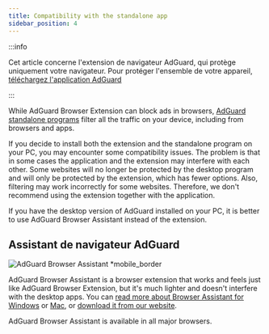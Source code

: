 ```yaml
---
title: Compatibility with the standalone app
sidebar_position: 4
---
```


:::info

Cet article concerne l'extension de navigateur AdGuard, qui protège uniquement votre navigateur. Pour protéger l'ensemble de votre appareil, [téléchargez l'application AdGuard](https://agrd.io/download-kb-adblock)

:::

While AdGuard Browser Extension can block ads in browsers, [AdGuard standalone programs](/adguard-browser-extension/comparison-standalone) filter all the traffic on your device, including from browsers and apps.

If you decide to install both the extension and the standalone program on your PC, you may encounter some compatibility issues. The problem is that in some cases the application and the extension may interfere with each other. Some websites will no longer be protected by the desktop program and will only be protected by the extension, which has fewer options. Also, filtering may work incorrectly for some websites. Therefore, we don't recommend using the extension together with the application.

If you have the desktop version of AdGuard installed on your PC, it is better to use AdGuard Browser Assistant instead of the extension.

## Assistant de navigateur AdGuard

![AdGuard Browser Assistant \*mobile\_border](https://cdn.adtidy.org/content/kb/ad_blocker/browser_extension/ad_blocker_browser_extension_assistant.png)

AdGuard Browser Assistant is a browser extension that works and feels just like AdGuard Browser Extension, but it's much lighter and doesn't interfere with the desktop apps. You can [read more about Browser Assistant for Windows](/adguard-for-windows/browser-assistant) or [Mac](/adguard-for-mac/features/browser-assistant), or [download it from our website](https://adguard.com/adguard-assistant/overview.html).

AdGuard Browser Assistant is available in all major browsers.
